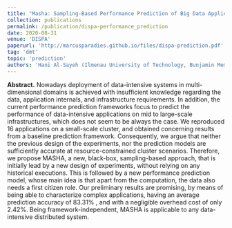 ```yaml
---
title: "Masha: Sampling-Based Performance Prediction of Big Data Applications in Resource-Constrained Clusters"
collection: publications
permalink: /publication/dispa-performance_prediction
date: 2020-08-31
venue: 'DISPA'
paperurl: 'http://marcusparadies.github.io/files/dispa-prediction.pdf'
tag: 'dmt'
topic: 'prediction'
authors: 'Hani Al-Sayeh (Ilmenau University of Technology, Bunjamin Memishi (German Aerospace Center), Marcus Paradies (German Aerospace Center), Kai-Uwe Sattler (Ilmenau University of Technology)'
---
```


**Abstract.** Nowadays deployment of data-intensive systems in multi-dimensional domains is achieved with insufficient knowledge regarding the data, application internals, and infrastructure requirements. In addition, the current performance prediction frameworks focus to predict the performance of data-intensive applications on mid to large-scale infrastructures, which does not seem to be always the case. We reproduced 16 applications on a small-scale cluster, and obtained concerning results from a baseline prediction framework. Consequently, we argue that neither the previous design of the experiments, nor the prediction models are sufficiently accurate at resource-constrained cluster scenarios. Therefore, we propose MASHA, a new, black-box, sampling-based approach, that is initially lead by a new design of experiments, without relying on any historical executions. This is followed by a new performance prediction model, whose main idea is that apart from the computation, the data also needs a first citizen role. Our preliminary results are promising, by means of being able to characterize complex applications, having an average prediction accuracy of 83.31% , and with a negligible overhead cost of only 2.42%. Being framework-independent, MASHA is applicable to any data-intensive distributed system.

